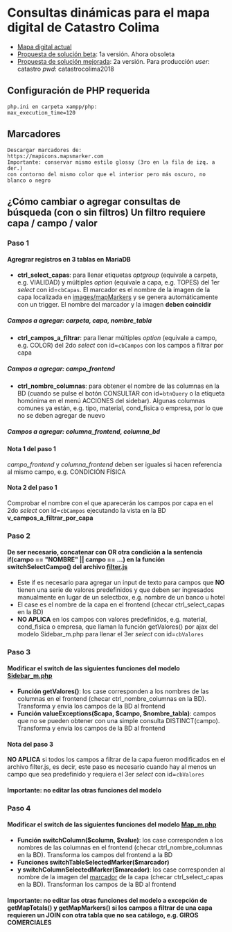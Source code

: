 # Consultas dinámicas para el mapa digital de Catastro Colima
- [Mapa digital actual]
- [Propuesta de solución beta]: 1a versión. Ahora obsoleta
- [Propuesta de solución mejorada]: 2a versión. Para producción
*user*: catastro
*pwd*: catastrocolima2018


## Configuración de PHP requerida
```
php.ini en carpeta xampp/php:
max_execution_time=120
```


## Marcadores
```
Descargar marcadores de:
https://mapicons.mapsmarker.com
Importante: conservar mismo estilo glossy (3ro en la fila de izq. a der.)
con contorno del mismo color que el interior pero más oscuro, no blanco o negro
```


## ¿Cómo cambiar o agregar consultas de búsqueda (con o sin filtros) Un filtro requiere capa / campo / valor
### Paso 1
#### Agregrar registros en 3 tablas en MariaDB
- **ctrl_select_capas**: para llenar etiquetas *optgroup* (equivale a carpeta, e.g. VIALIDAD) y múltiples *option* (equivale a capa, e.g. TOPES) del 1er *select* con id=`cbCapas`. El marcador es el nombre de la imagen de la capa localizada en [images/mapMarkers](images/mapMarkers) y se genera automáticamente con un trigger. El nombre del marcador y la imagen **deben coincidir**
##### Campos a agregar: carpeta, capa, nombre_tabla
- **ctrl_campos_a_filtrar**: para llenar múltiples *option* (equivale a campo, e.g. COLOR) del 2do *select* con id=`cbCampos` con los campos a filtrar por capa
##### Campos a agregar: campo_frontend
- **ctrl_nombre_columnas**: para obtener el nombre de las columnas en la BD (cuando se pulse el botón CONSULTAR con id=`btnQuery` o la etiqueta homónima en el menú ACCIONES del sidebar). Algunas columnas comunes ya están, e.g. tipo, material, cond_fisica o empresa, por lo que no se deben agregar de nuevo
##### Campos a agregar: columna_frontend, columna_bd
#### Nota 1 del paso 1
*campo_frontend* y *columna_frontend* deben ser iguales si hacen referencia al mismo campo, e.g. CONDICIÓN FÍSICA
#### Nota 2 del paso 1
Comprobar el nombre con el que aparecerán los campos por capa en el 2do *select* con id=`cbCampos` ejecutando la vista en la BD **v_campos_a_filtrar_por_capa**


### Paso 2
#### De ser necesario, concatenar con OR otra condición a la sentencia if(campo == "NOMBRE" || campo == ...) en la función switchSelectCampo() del archivo [filter.js](js/filter/filter.js)
- Este if es necesario para agregar un input de texto para campos que **NO** tienen una serie de valores predefinidos y que deben ser ingresados manualmente en lugar de un selectbox, e.g. nombre de un banco u hotel
- El case es el nombre de la capa en el frontend (checar ctrl_select_capas en la BD)
- **NO APLICA** en los campos con valores predefinidos, e.g. material, cond_fisica o empresa, que llaman la función getValores() por ajax del modelo Sidebar_m.php para llenar el 3er *select* con id=`cbValores`


### Paso 3
#### Modificar el switch de las siguientes funciones del modelo [Sidebar_m.php](application/models/Sidebar_m.php)
- **Función getValores()**: los case corresponden a los nombres de las columnas en el frontend (checar ctrl_nombre_columnas en la BD). Transforma y envía los campos de la BD al frontend
- **Función valueExceptions($capa, $campo, $nombre_tabla)**: campos que no se pueden obtener con una simple consulta DISTINCT(campo). Transforma y envía los campos de la BD al frontend
#### Nota del paso 3
**NO APLICA** si todos los campos a filtrar de la capa fueron modificados en el archivo filter.js, es decir, este paso es necesario cuando hay al menos un campo que sea predefinido y requiera el 3er *select* con id=`cbValores`
#### Importante: no editar las otras funciones del modelo


### Paso 4
#### Modificar el switch de las siguientes funciones del modelo [Map_m.php](application/models/Map_m.php)
- **Función switchColumn($column, $value)**: los case corresponden a los nombres de las columnas en el frontend (checar ctrl_nombre_columnas en la BD). Transforma los campos del frontend a la BD
- **Funciones switchTableSelectedMarker($marcador)**
- **y switchColumnSelectedMarker($marcador)**: los case corresponden al nombre de la imagen del [marcador](images/mapMarkers) de la capa (checar ctrl_select_capas en la BD). Transforman los campos de la BD al frontend
#### Importante: no editar las otras funciones del modelo a excepción de getMapTotals() y getMapMarkers() si los campos a filtrar de una capa requieren un JOIN con otra tabla que no sea catálogo, e.g. GIROS COMERCIALES


[Mapa digital actual]: <http://www.catastrocolima.gob.mx/cartografia.html>
[Propuesta de solución beta]: <http://ateneorid.com/osint-beta>
[Propuesta de solución mejorada]: <http://ateneorid.com/osint>